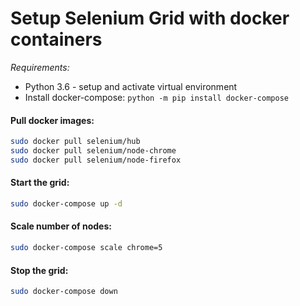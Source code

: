 # Setup Selenium Grid with docker containers 

*Requirements:*
  - Python 3.6 - setup and activate virtual environment
  - Install docker-compose: `python -m pip install docker-compose`

#### Pull docker images: 
```bash
sudo docker pull selenium/hub
sudo docker pull selenium/node-chrome
sudo docker pull selenium/node-firefox
```

#### Start the grid:
```bash
sudo docker-compose up -d
```

#### Scale number of nodes:
```bash
sudo docker-compose scale chrome=5
```

#### Stop the grid:
```bash
sudo docker-compose down
```
